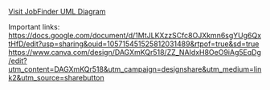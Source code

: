 [Visit JobFinder UML Diagram](https://atifibrahim7.github.io/JobFinder/)



Important links:
https://docs.google.com/document/d/1MtJLKXzzSCfc8OJXkmn6sgYUg6QxtHfD/edit?usp=sharing&ouid=105715451525812031489&rtpof=true&sd=true
https://www.canva.com/design/DAGXmKQr518/ZZ_NAIdxH8OeO9iAg5EqDg/edit?utm_content=DAGXmKQr518&utm_campaign=designshare&utm_medium=link2&utm_source=sharebutton
